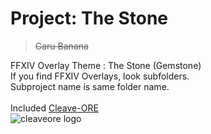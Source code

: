 #  Project: The Stone
> ~~Garu Banana~~

FFXIV Overlay Theme : The Stone (Gemstone)<br>
If you find FFXIV Overlays, look subfolders.<br>
Subproject name is same folder name.<br>
<br>
Included [Cleave-ORE](https://github.com/laiglinne-ff/FFXIV_Chamsucript)<br>
![cleaveore logo](https://github.com/laiglinne-ff/Project_TheStone/blob/master/Attributes/cleaveore.png)
